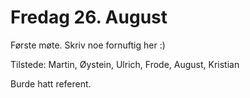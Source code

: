 # Fredag 26. August

Første møte. Skriv noe fornuftig her :) 

Tilstede: Martin, Øystein, Ulrich, Frode, August, Kristian

Burde hatt referent.

